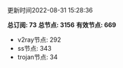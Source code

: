 更新时间2022-08-31 15:28:36

**总订阅: 73**
**总节点: 3156**
**有效节点: 669**
- v2ray节点: 292
- ss节点: 343
- trojan节点: 34
